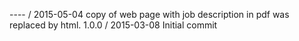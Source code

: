 ---- / 2015-05-04
copy of web page with job description in pdf was replaced by html. 
1.0.0 / 2015-03-08
Initial commit
